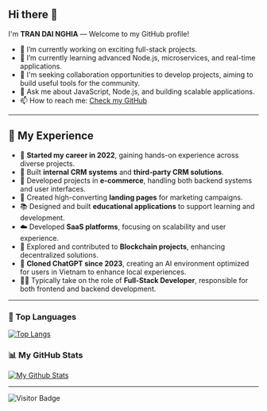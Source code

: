 ## Hi there 👋

I'm **TRAN DAI NGHIA** — Welcome to my GitHub profile!

<!-- Profile summary -->
- 🔭 I’m currently working on exciting full-stack projects.
- 🌱 I’m currently learning advanced Node.js, microservices, and real-time applications.
- 👯 I'm seeking collaboration opportunities to develop projects, aiming to build useful tools for the community.
- 💬 Ask me about JavaScript, Node.js, and building scalable applications.
- 📫 How to reach me: [Check my GitHub](https://github.com/ngiad)

---

## 💼 My Experience

- 🚀 **Started my career in 2022**, gaining hands-on experience across diverse projects.
- 🧩 Built **internal CRM systems** and **third-party CRM solutions**.
- 🛒 Developed projects in **e-commerce**, handling both backend systems and user interfaces.
- 🎨 Created high-converting **landing pages** for marketing campaigns.
- 📚 Designed and built **educational applications** to support learning and development.
- ☁️ Developed **SaaS platforms**, focusing on scalability and user experience.
- 🔗 Explored and contributed to **Blockchain projects**, enhancing decentralized solutions.
- 🤖 **Cloned ChatGPT since 2023**, creating an AI environment optimized for users in Vietnam to enhance local experiences.
- 🧑‍💻 Typically take on the role of **Full-Stack Developer**, responsible for both frontend and backend development.

---

### 🚀 Top Languages
[![Top Langs](https://github-readme-stats.vercel.app/api/top-langs/?username=ngiad&layout=compact&theme=dark)](https://github.com/ngiad/ngiad)

### 📊 My GitHub Stats
[![My Github Stats](https://github-readme-stats.vercel.app/api?username=ngiad&show_icons=true&title_color=fff&icon_color=79ff97&text_color=9f9f9f&bg_color=151515)](https://github.com/ngiad/ngiad)

---

<!-- Visitor badge (optional) -->
![Visitor Badge](https://komarev.com/ghpvc/?username=ngiad&style=flat-square&color=blue)
